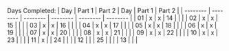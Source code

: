 Days Completed:
|   Day    |  Part 1  |  Part 2  |   Day    |  Part 1  |  Part 2  |
| -------- | -------- | -------- | -------- | -------- | -------- |
|   01     |    x     |    x     |   14     |          |          |
|   02     |    x     |    x     |   15     |          |          |
|   03     |    x     |    x     |   16     |          |          |
|   04     |    x     |    x     |   17     |          |          |
|   05     |    x     |    x     |   18     |          |          |
|   06     |    x     |    x     |   19     |          |          |
|   07     |    x     |    x     |   20     |          |          |
|   08     |    x     |    x     |   21     |          |          |
|   09     |    x     |    x     |   22     |          |          |
|   10     |    x     |    x     |   23     |          |          |
|   11     |    x     |          |   24     |          |          |
|   12     |          |          |   25     |          |          |
|   13     |          |          |
